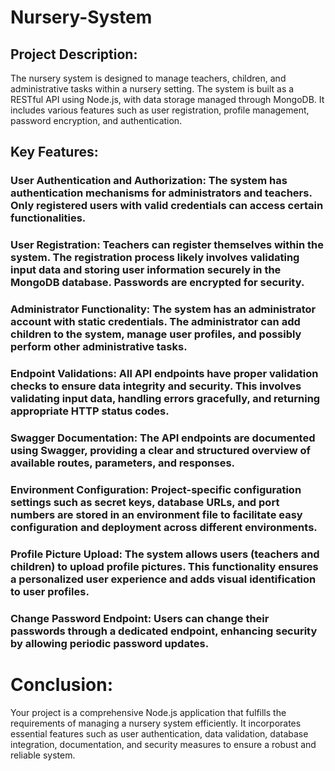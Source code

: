 # Nursery-System
## Project Description:
The nursery system is designed to manage teachers, children, and administrative tasks within a nursery setting. The system is built as a RESTful API using Node.js, with data storage managed through MongoDB. It includes various features such as user registration, profile management, password encryption, and authentication.

## Key Features:

### User Authentication and Authorization: The system has authentication mechanisms for administrators and teachers. Only registered users with valid credentials can access certain functionalities.

### User Registration: Teachers can register themselves within the system. The registration process likely involves validating input data and storing user information securely in the MongoDB database. Passwords are encrypted for security.

###  Administrator Functionality: The system has an administrator account with static credentials. The administrator can add children to the system, manage user profiles, and possibly perform other administrative tasks.

### Endpoint Validations: All API endpoints have proper validation checks to ensure data integrity and security. This involves validating input data, handling errors gracefully, and returning appropriate HTTP status codes.

### Swagger Documentation: The API endpoints are documented using Swagger, providing a clear and structured overview of available routes, parameters, and responses.

### Environment Configuration: Project-specific configuration settings such as secret keys, database URLs, and port numbers are stored in an environment file to facilitate easy configuration and deployment across different environments.

### Profile Picture Upload: The system allows users (teachers and children) to upload profile pictures. This functionality ensures a personalized user experience and adds visual identification to user profiles.

### Change Password Endpoint: Users can change their passwords through a dedicated endpoint, enhancing security by allowing periodic password updates.


# Conclusion:
Your project is a comprehensive Node.js application that fulfills the requirements of managing a nursery system efficiently. It incorporates essential features such as user authentication, data validation, database integration, documentation, and security measures to ensure a robust and reliable system.
